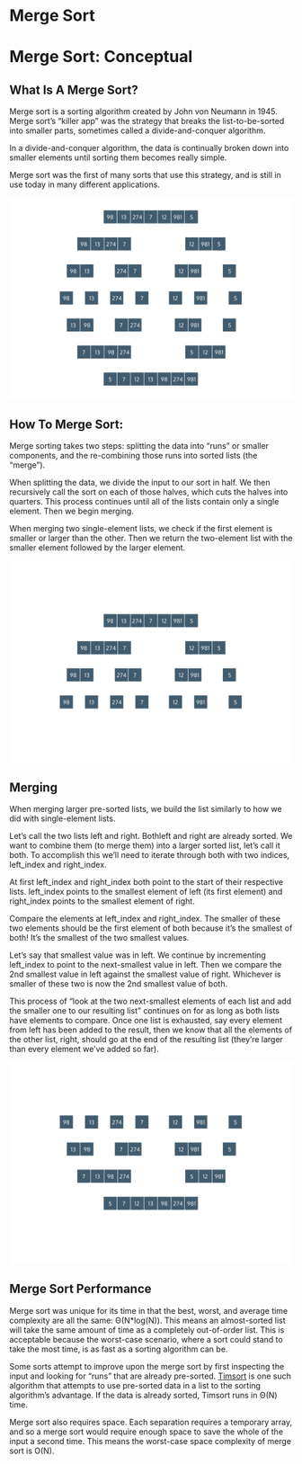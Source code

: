 # Merge Sort
# Merge Sort: Conceptual

## What Is A Merge Sort?
Merge sort is a sorting algorithm created by John von Neumann in 1945. Merge sort’s “killer app” was the strategy that breaks the list-to-be-sorted into smaller parts, sometimes called a divide-and-conquer algorithm.

In a divide-and-conquer algorithm, the data is continually broken down into smaller elements until sorting them becomes really simple.

Merge sort was the first of many sorts that use this strategy, and is still in use today in many different applications.

![](./img/merge_ex_3.svg)

## How To Merge Sort:
Merge sorting takes two steps: splitting the data into “runs” or smaller components, and the re-combining those runs into sorted lists (the “merge”).

When splitting the data, we divide the input to our sort in half. We then recursively call the sort on each of those halves, which cuts the halves into quarters. This process continues until all of the lists contain only a single element. Then we begin merging.

When merging two single-element lists, we check if the first element is smaller or larger than the other. Then we return the two-element list with the smaller element followed by the larger element.

![](./img/merge_ex_1.svg)

## Merging
When merging larger pre-sorted lists, we build the list similarly to how we did with single-element lists.

Let’s call the two lists left and right. Bothleft and right are already sorted. We want to combine them (to merge them) into a larger sorted list, let’s call it both. To accomplish this we’ll need to iterate through both with two indices, left_index and right_index.

At first left_index and right_index both point to the start of their respective lists. left_index points to the smallest element of left (its first element) and right_index points to the smallest element of right.

Compare the elements at left_index and right_index. The smaller of these two elements should be the first element of both because it’s the smallest of both! It’s the smallest of the two smallest values.

Let’s say that smallest value was in left. We continue by incrementing left_index to point to the next-smallest value in left. Then we compare the 2nd smallest value in left against the smallest value of right. Whichever is smaller of these two is now the 2nd smallest value of both.

This process of “look at the two next-smallest elements of each list and add the smaller one to our resulting list” continues on for as long as both lists have elements to compare. Once one list is exhausted, say every element from left has been added to the result, then we know that all the elements of the other list, right, should go at the end of the resulting list (they’re larger than every element we’ve added so far).

![](./img/merge_ex_2.svg)

## Merge Sort Performance
Merge sort was unique for its time in that the best, worst, and average time complexity are all the same: Θ(N*log(N)). This means an almost-sorted list will take the same amount of time as a completely out-of-order list. This is acceptable because the worst-case scenario, where a sort could stand to take the most time, is as fast as a sorting algorithm can be.

Some sorts attempt to improve upon the merge sort by first inspecting the input and looking for “runs” that are already pre-sorted. [Timsort](https://en.wikipedia.org/wiki/Timsort) is one such algorithm that attempts to use pre-sorted data in a list to the sorting algorithm’s advantage. If the data is already sorted, Timsort runs in Θ(N) time.

Merge sort also requires space. Each separation requires a temporary array, and so a merge sort would require enough space to save the whole of the input a second time. This means the worst-case space complexity of merge sort is O(N).

